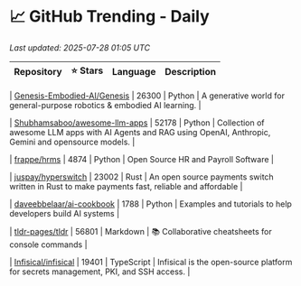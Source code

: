 # 📈 GitHub Trending - Daily

_Last updated: 2025-07-28 01:05 UTC_

| Repository | ⭐ Stars | Language | Description |
|------------|--------:|----------|-------------|

| [Genesis-Embodied-AI/Genesis](https://github.com/Genesis-Embodied-AI/Genesis) | 26300 | Python | A generative world for general-purpose robotics & embodied AI learning. |

| [Shubhamsaboo/awesome-llm-apps](https://github.com/Shubhamsaboo/awesome-llm-apps) | 52178 | Python | Collection of awesome LLM apps with AI Agents and RAG using OpenAI, Anthropic, Gemini and opensource models. |

| [frappe/hrms](https://github.com/frappe/hrms) | 4874 | Python | Open Source HR and Payroll Software |

| [juspay/hyperswitch](https://github.com/juspay/hyperswitch) | 23002 | Rust | An open source payments switch written in Rust to make payments fast, reliable and affordable |

| [daveebbelaar/ai-cookbook](https://github.com/daveebbelaar/ai-cookbook) | 1788 | Python | Examples and tutorials to help developers build AI systems |

| [tldr-pages/tldr](https://github.com/tldr-pages/tldr) | 56801 | Markdown | 📚 Collaborative cheatsheets for console commands |

| [Infisical/infisical](https://github.com/Infisical/infisical) | 19401 | TypeScript | Infisical is the open-source platform for secrets management, PKI, and SSH access. |
